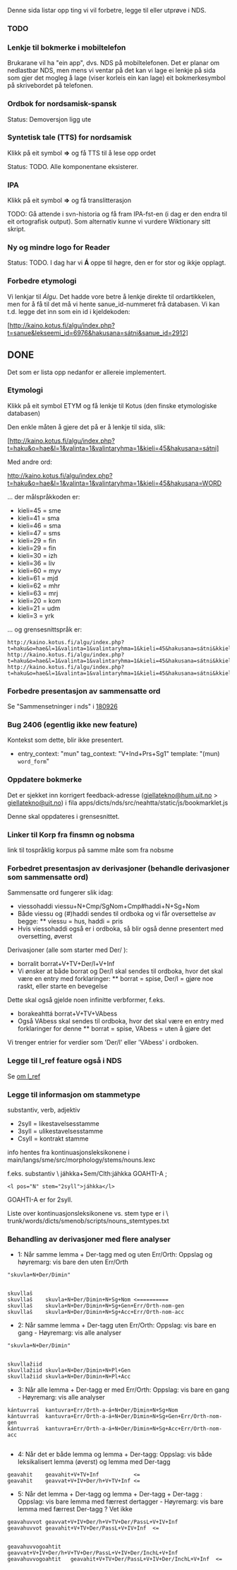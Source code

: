 Denne sida listar opp ting vi vil forbetre, legge til eller utprøve i NDS.


### TODO

###  Lenkje til bokmerke i mobiltelefon 

Brukarane vil ha "ein app", dvs. NDS på mobiltelefonen. Det er planar om nedlastbar NDS, men mens
vi ventar på det kan vi lage ei lenkje på sida som gjer det mogleg å
lage (viser korleis ein kan lage) eit bokmerkesymbol på skrivebordet
på telefonen.


###  Ordbok for nordsamisk-spansk
Status: Demoversjon ligg ute




### Syntetisk tale (TTS) for nordsamisk


Klikk på eit symbol **=>** og få TTS til å lese opp ordet


Status: TODO. Alle komponentane eksisterer.




### IPA


Klikk på eit symbol **=>** og få translitterasjon


TODO: Gå attende i svn-historia og få fram IPA-fst-en (i dag er den endra til eit ortografisk output). Som alternativ kunne vi vurdere Wiktionary sitt skript.


###  Ny og mindre logo for Reader

Status: TODO. I dag har vi **Á** oppe til høgre, den er for stor og ikkje opplagt.


### Forbedre etymologi

Vi lenkjar til *Álgu*. Det hadde vore betre å lenkje direkte til ordartikkelen, men for å få til det må vi hente sanue_id-nummeret frå databasen. Vi kan t.d. legge det inn som ein id i kjeldekoden:

[http://kaino.kotus.fi/algu/index.php?t=sanue&lekseemi_id=6976&hakusana=sátni&sanue_id=2912]


## DONE

Det som er lista opp nedanfor er allereie implementert.

###  Etymologi

Klikk på eit symbol ETYM og få lenkje til Kotus (den finske etymologiske databasen)


Den enkle måten å gjere det på er å lenkje til sida, slik:


[http://kaino.kotus.fi/algu/index.php?t=haku&o=hae&l=1&valinta=1&valintaryhma=1&kieli=45&hakusana=sátni]


Med andre ord:


http://kaino.kotus.fi/algu/index.php?t=haku&o=hae&l=1&valinta=1&valintaryhma=1&kieli=45&hakusana=WORD


... der målspråkkoden er:


* kieli=45 = sme
* kieli=41 = sma
* kieli=46 = sma
* kieli=47 = sms
* kieli=29 = fin
* kieli=29 = fin
* kieli=30 = izh
* kieli=36 = liv
* kieli=60 = myv
* kieli=61 = mjd
* kieli=62 = mhr
* kieli=63 = mrj
* kieli=20 = kom
* kieli=21 = udm
* kieli=3 = yrk


... og grensesnittspråk er:


```
http://kaino.kotus.fi/algu/index.php?t=haku&o=hae&l=1&valinta=1&valintaryhma=1&kieli=45&hakusana=sátni&kkieli=fi
http://kaino.kotus.fi/algu/index.php?t=haku&o=hae&l=1&valinta=1&valintaryhma=1&kieli=45&hakusana=sátni&kkieli=de
http://kaino.kotus.fi/algu/index.php?t=haku&o=hae&l=1&valinta=1&valintaryhma=1&kieli=45&hakusana=sátni&kkieli=en
```


###  Forbedre presentasjon av sammensatte ord


Se "Sammensetninger i nds" i [180926](/admin/giellatekno/180926.html)




### Bug 2406 (egentlig ikke new feature)


Kontekst som dette, blir ikke presentert.
- entry_context: "mun"
  tag_context: "V+Ind+Prs+Sg1"
  template: "(mun) ` word_form `"




### Oppdatere bokmerke
Det er sjekket inn korrigert feedback-adresse (giellatekno@hum.uit.no > giellatekno@uit.no)
i fila apps/dicts/nds/src/neahtta/static/js/bookmarklet.js


Denne skal oppdateres i grensesnittet.




### Linker til Korp fra finsmn og nobsma
link til tospråklig korpus på samme måte som fra nobsme




### Forbedret presentasjon av derivasjoner (behandle derivasjoner som sammensatte ord)


Sammensatte ord fungerer slik idag:
* viessohaddi	viessu+N+Cmp/SgNom+Cmp#haddi+N+Sg+Nom
* Både viessu og (#)haddi sendes til ordboka og vi får oversettelse av begge:
** viessu = hus, haddi = pris
* Hvis viessohaddi også er i ordboka, så blir også denne presentert med oversetting, øverst


Derivasjoner (alle som starter med Der/ ):
* borralit	borrat+V+TV+Der/l+V+Inf
* Vi ønsker at både borrat og Der/l skal sendes til ordboka, hvor det skal være en entry med forklaringer:
** borrat = spise, Der/l = gjøre noe raskt, eller starte en bevegelse


Dette skal også gjelde noen infinitte verbformer, f.eks.
* borakeahttá	borrat+V+TV+VAbess
* Også VAbess skal sendes til ordboka, hvor det skal være en entry med forklaringer for denne
** borrat = spise, VAbess = uten å gjøre det


Vi trenger entrier for  verdier som 'Der/l' eller 'VAbess' i ordboken.




### Legge til l_ref feature også i NDS


Se [om l_ref](dictionarywork.html#Bruk+av+l_ref+i+xml++%28gjelder+bare+VD%29)


###  Legge til informasjon om stammetype


substantiv, verb, adjektiv


* 2syll = likestavelsesstamme
* 3syll = ulikestavelsesstamme
* Csyll = kontrakt stamme


info hentes fra kontinuasjonsleksikonene i
main/langs/sme/src/morphology/stems/nouns.lexc


f.eks. substantiv \\
jáhkka+Sem/Clth:jáhkka GOAHTI-A ;




```
<l pos="N" stem="2syll">jáhkka</l>
```


GOAHTI-A er for 2syll.


Liste over kontinuasjonsleksikonene vs. stem type er i \\
trunk/words/dicts/smenob/scripts/nouns_stemtypes.txt




###  Behandling av derivasjoner med flere analyser




* 1: Når samme lemma + Der-tagg med og uten Err/Orth:
Oppslag og høyremarg: vis bare den uten Err/Orth


```
"skuvla+N+Der/Dimin"


skuvllaš
skuvllaš	skuvla+N+Der/Dimin+N+Sg+Nom <==========
skuvllaš	skuvla+N+Der/Dimin+N+Sg+Gen+Err/Orth-nom-gen
skuvllaš	skuvla+N+Der/Dimin+N+Sg+Acc+Err/Orth-nom-acc
```




* 2: Når samme lemma + Der-tagg uten Err/Orth:
Oppslag: vis bare en gang - Høyremarg: vis alle analyser


```
"skuvla+N+Der/Dimin"


skuvllažiid
skuvllažiid	skuvla+N+Der/Dimin+N+Pl+Gen
skuvllažiid	skuvla+N+Der/Dimin+N+Pl+Acc
```




* 3: Når alle lemma + Der-tagg er med Err/Orth:
Oppslag: vis bare en gang - Høyremarg: vis alle analyser


```
kántuvrraš	kantuvra+Err/Orth-a-á+N+Der/Dimin+N+Sg+Nom
kántuvrraš	kantuvra+Err/Orth-a-á+N+Der/Dimin+N+Sg+Gen+Err/Orth-nom-gen
kántuvrraš	kantuvra+Err/Orth-a-á+N+Der/Dimin+N+Sg+Acc+Err/Orth-nom-acc


```




* 4: Når det er både lemma og lemma + Der-tagg:
Oppslag: vis både leksikalisert lemma (øverst) og lemma med Der-tagg


```
geavahit	geavahit+V+TV+Inf           <=
geavahit	geavvat+V+IV+Der/h+V+TV+Inf <=
```




* 5: Når det lemma + Der-tagg og lemma + Der-tagg  + Der-tagg :
Oppslag: vis bare lemma med færrest dertagger - Høyremarg: vis bare lemma med færrest Der-tagg ? Vet ikke


```
geavahuvvot	geavvat+V+IV+Der/h+V+TV+Der/PassL+V+IV+Inf
geavahuvvot	geavahit+V+TV+Der/PassL+V+IV+Inf  <=


geavahuvvogoahtit	geavvat+V+IV+Der/h+V+TV+Der/PassL+V+IV+Der/InchL+V+Inf
geavahuvvogoahtit	geavahit+V+TV+Der/PassL+V+IV+Der/InchL+V+Inf  <=
```
